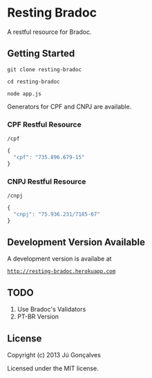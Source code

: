 # Resting Bradoc

A restful resource for Bradoc.

## Getting Started

`git clone resting-bradoc`

`cd resting-bradoc`

`node app.js`

Generators for CPF and CNPJ are available.

### CPF Restful Resource

`/cpf`

```javascript
{
  "cpf": "735.896.679-15"
}
```

### CNPJ Restful Resource

`/cnpj`

```javascript
{
  "cnpj": "75.936.231/7185-67"
} 
```

## Development Version Available

A development version is availabe at

[`http://resting-bradoc.herokuapp.com`](http://resting-bradoc.herokuapp.com)

## TODO

1. Use Bradoc's Validators
2. PT-BR Version

## License
Copyright (c) 2013 Jú Gonçalves

Licensed under the MIT license.
